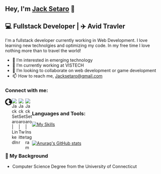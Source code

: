 ## Hey, I'm [Jack Setaro][website] 👋 

## 💻 Fullstack Developer | ✈️ Avid Travler

I'm a fullstack developer currently working in Web Development. I love learning new technolgies and optimizing my code. In my free time I love nothing more than to travel the world!

- 👀 I’m interested in emerging technology
- 🌱 I’m currently working at VISTECH
- 💞️ I’m looking to collaborate on web development or game development
- 📫 How to reach me, Jacksetaro@gmail.com
### Connect with me:

[<img align="left" alt="jacksetaro.com" width="22px" src="https://raw.githubusercontent.com/iconic/open-iconic/master/svg/globe.svg" />][website]
[<img align="left" alt="Jack Setaro | LinkedIn" width="22px" src="https://cdn.jsdelivr.net/npm/simple-icons@v3/icons/linkedin.svg" />][linkedin]
[<img align="left" alt="Jack Setaro | Twitter" width="22px" src="https://cdn.jsdelivr.net/npm/simple-icons@v3/icons/twitter.svg" />][twitter]
[<img align="left" alt="Jack Setaro | Instagram" width="22px" src="https://cdn.jsdelivr.net/npm/simple-icons@v3/icons/instagram.svg" />][instagram]

<br />

### Languages and Tools:
[![My Skills](https://skillicons.dev/icons?i=html,js,css,cs,dotnet,tailwind,azure,react,vercel,nextjs,linux,jest,jquery,gulp,git,apple,npm,nodejs)](https://skillicons.dev)

<br />

[![Anurag's GitHub stats](https://github-readme-stats.vercel.app/api?username=jacksetaro&show_icons=true&theme=dark&count_private=true)](https://github.com/anuraghazra/github-readme-stats)

### 🧰 My Background
- Computer Science Degree from the University of Connecticut

<!-- Links -->
[website]: https://jacksetaro.com
[twitter]: https://twitter.com/jacksetaro
[instagram]: https://instagram.com/jacksetaro
[linkedin]: https://www.linkedin.com/in/jack-setaro-37651a1a7/

<!-- Languages -->
[python]: https://www.python.org/
[html]: https://en.wikipedia.org/wiki/HTML5
[CSS]: https://en.wikipedia.org/wiki/CSS
[Github]: https://github.com/
[Terminal]: https://en.wikipedia.org/wiki/Computer_terminal
[Linux]: https://www.linux.org/

